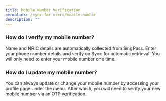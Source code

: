 ```yaml
---
title: Mobile Number Verification
permalink: /sync-for-users/mobile-number
description: ""
---
```

### **How do I verify my mobile number?**
Name and NRIC details are automatically collected from SingPass. 
Enter your phone number details and verify on Sync for automatic retrieval. You will only need to enter your mobile number one time. 


### **How do I update my mobile number?**
You can always update or change your mobile number by accessing your profile page under the menu. After which, you will need to verify your new mobile number via an OTP verification. 